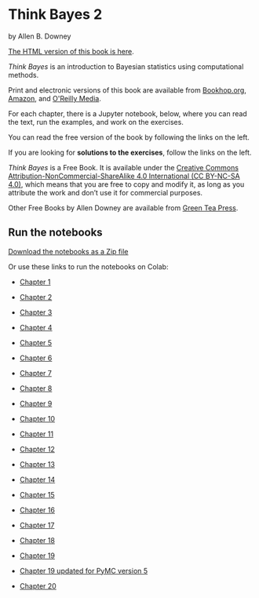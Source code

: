 # Think Bayes 2

by Allen B. Downey

[The HTML version of this book is here](http://allendowney.github.io/ThinkBayes2).

*Think Bayes* is an introduction to Bayesian statistics using computational methods.



Print and electronic versions of this book are available from
[Bookhop.org](https://bookshop.org/a/98697/9781492089469),
[Amazon](https://amzn.to/334eqGo),
and [O'Reilly Media](https://shop.aer.io/oreilly/p/think-bayes-2nd/9781492089469-9149).

For each chapter, there is a Jupyter notebook, below, where you can read the text, run the examples, and work on the exercises.

You can read the free version of the book by following the links on the left.

If you are looking for **solutions to the exercises**, follow the links on the left.

*Think Bayes* is a Free Book. It is available under the [Creative Commons Attribution-NonCommercial-ShareAlike 4.0 International (CC BY-NC-SA 4.0)](https://creativecommons.org/licenses/by-nc-sa/4.0/), which means that you are free to copy and modify it, as long as you attribute the work and don’t use it for commercial purposes.

Other Free Books by Allen Downey are available from [Green Tea Press](https://greenteapress.com/wp/).


## Run the notebooks

[Download the notebooks as a Zip file](https://github.com/AllenDowney/ThinkBayes2/raw/master/ThinkBayes2Notebooks.zip)

Or use these links to run the notebooks on Colab:

* [Chapter 1](https://colab.research.google.com/github/AllenDowney/ThinkBayes2/blob/master/notebooks/chap01.ipynb)

* [Chapter 2](https://colab.research.google.com/github/AllenDowney/ThinkBayes2/blob/master/notebooks/chap02.ipynb)

* [Chapter 3](https://colab.research.google.com/github/AllenDowney/ThinkBayes2/blob/master/notebooks/chap03.ipynb)

* [Chapter 4](https://colab.research.google.com/github/AllenDowney/ThinkBayes2/blob/master/notebooks/chap04.ipynb)

* [Chapter 5](https://colab.research.google.com/github/AllenDowney/ThinkBayes2/blob/master/notebooks/chap05.ipynb)

* [Chapter 6](https://colab.research.google.com/github/AllenDowney/ThinkBayes2/blob/master/notebooks/chap06.ipynb)

* [Chapter 7](https://colab.research.google.com/github/AllenDowney/ThinkBayes2/blob/master/notebooks/chap07.ipynb)

* [Chapter 8](https://colab.research.google.com/github/AllenDowney/ThinkBayes2/blob/master/notebooks/chap08.ipynb)

* [Chapter 9](https://colab.research.google.com/github/AllenDowney/ThinkBayes2/blob/master/notebooks/chap09.ipynb)

* [Chapter 10](https://colab.research.google.com/github/AllenDowney/ThinkBayes2/blob/master/notebooks/chap10.ipynb)

* [Chapter 11](https://colab.research.google.com/github/AllenDowney/ThinkBayes2/blob/master/notebooks/chap11.ipynb)

* [Chapter 12](https://colab.research.google.com/github/AllenDowney/ThinkBayes2/blob/master/notebooks/chap12.ipynb)

* [Chapter 13](https://colab.research.google.com/github/AllenDowney/ThinkBayes2/blob/master/notebooks/chap13.ipynb)

* [Chapter 14](https://colab.research.google.com/github/AllenDowney/ThinkBayes2/blob/master/notebooks/chap14.ipynb)

* [Chapter 15](https://colab.research.google.com/github/AllenDowney/ThinkBayes2/blob/master/notebooks/chap15.ipynb)

* [Chapter 16](https://colab.research.google.com/github/AllenDowney/ThinkBayes2/blob/master/notebooks/chap16.ipynb)

* [Chapter 17](https://colab.research.google.com/github/AllenDowney/ThinkBayes2/blob/master/notebooks/chap17.ipynb)

* [Chapter 18](https://colab.research.google.com/github/AllenDowney/ThinkBayes2/blob/master/notebooks/chap18.ipynb)

* [Chapter 19](https://colab.research.google.com/github/AllenDowney/ThinkBayes2/blob/master/notebooks/chap19.ipynb)

* [Chapter 19 updated for PyMC version 5](https://colab.research.google.com/github/AllenDowney/ThinkBayes2/blob/master/notebooks/chap19_v3.ipynb)

* [Chapter 20](https://colab.research.google.com/github/AllenDowney/ThinkBayes2/blob/master/notebooks/chap20.ipynb)
